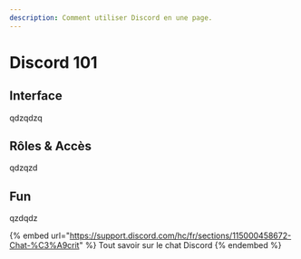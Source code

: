 ```yaml
---
description: Comment utiliser Discord en une page.
---
```


# Discord 101

## Interface

qdzqdzq

## Rôles & Accès

qdzqzd

## Fun&#x20;

qzdqdz

{% embed url="https://support.discord.com/hc/fr/sections/115000458672-Chat-%C3%A9crit" %}
Tout savoir sur le chat Discord
{% endembed %}
